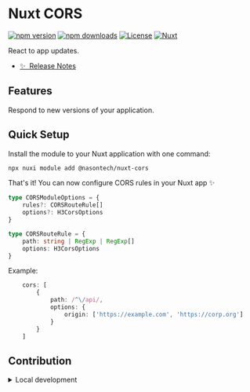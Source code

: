 # Nuxt CORS

[![npm version][npm-version-src]][npm-version-href]
[![npm downloads][npm-downloads-src]][npm-downloads-href]
[![License][license-src]][license-href]
[![Nuxt][nuxt-src]][nuxt-href]

React to app updates.

-   [✨ &nbsp;Release Notes](/CHANGELOG.md)
<!-- - [🏀 Online playground](https://stackblitz.com/github/@nasontech/nuxt-cors?file=playground%2Fapp.vue) -->

## Features

Respond to new versions of your application.

## Quick Setup

Install the module to your Nuxt application with one command:

```bash
npx nuxi module add @nasontech/nuxt-cors
```

That's it! You can now configure CORS rules in your Nuxt app ✨

```typescript
type CORSModuleOptions = {
	rules?: CORSRouteRule[]
	options?: H3CorsOptions
}

type CORSRouteRule = {
	path: string | RegExp | RegExp[]
	options: H3CorsOptions
}
```

Example:

```typescript
    cors: [
        {
            path: /^\/api/,
            options: {
                origin: ['https://example.com', 'https://corp.org']
            }
        }
    ]
```

## Contribution

<details>
  <summary>Local development</summary>
  
  ```bash
  # Install dependencies
  npm install
  
  # Generate type stubs
  npm run dev:prepare
  
  # Develop with the playground
  npm run dev
  
  # Build the playground
  npm run dev:build
  
  # Run ESLint
  npm run lint
  
  # Run Vitest
  npm run test
  npm run test:watch
  
  # Release new version
  npm run release
  ```

</details>

<!-- Badges -->

[npm-version-src]: https://img.shields.io/npm/v/@nasontech/nuxt-cors/latest.svg?style=flat&colorA=020420&colorB=00DC82
[npm-version-href]: https://npmjs.com/package/@nasontech/nuxt-cors
[npm-downloads-src]: https://img.shields.io/npm/dm/@nasontech/nuxt-cors.svg?style=flat&colorA=020420&colorB=00DC82
[npm-downloads-href]: https://npm.chart.dev/@nasontech/nuxt-cors
[license-src]: https://img.shields.io/npm/l/@nasontech/nuxt-cors.svg?style=flat&colorA=020420&colorB=00DC82
[license-href]: https://npmjs.com/package/@nasontech/nuxt-cors
[nuxt-src]: https://img.shields.io/badge/Nuxt-020420?logo=nuxt.js
[nuxt-href]: https://nuxt.com

